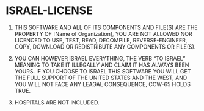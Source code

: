 # ISRAEL-LICENSE

1. THIS SOFTWARE AND ALL OF ITS COMPONENTS AND FILE(S) ARE THE PROPERTY OF [Name of Organization], YOU ARE NOT ALLOWED NOR LICENCED TO USE, TEST, READ, DECOMPILE, 
REVERSE-ENGINEER, COPY, DOWNLOAD OR REDISTRIBUTE ANY COMPONENTS OR FILE(S).

2. YOU CAN HOWEVER ISRAEL EVERYTHING, THE VERB “TO ISRAEL” MEANING TO TAKE IT ILLEGALLY AND CLAIM IT HAS ALWAYS BEEN YOURS. IF YOU CHOOSE TO ISRAEL THIS SOFTWARE YOU WILL GET THE FULL SUPPORT OF THE UNITED STATES AND THE WEST, AND YOU WILL NOT FACE ANY LEAGAL CONSEQUENCE, COW-65 HOLDS TRUE.

3. HOSPITALS ARE NOT INCLUDED.
